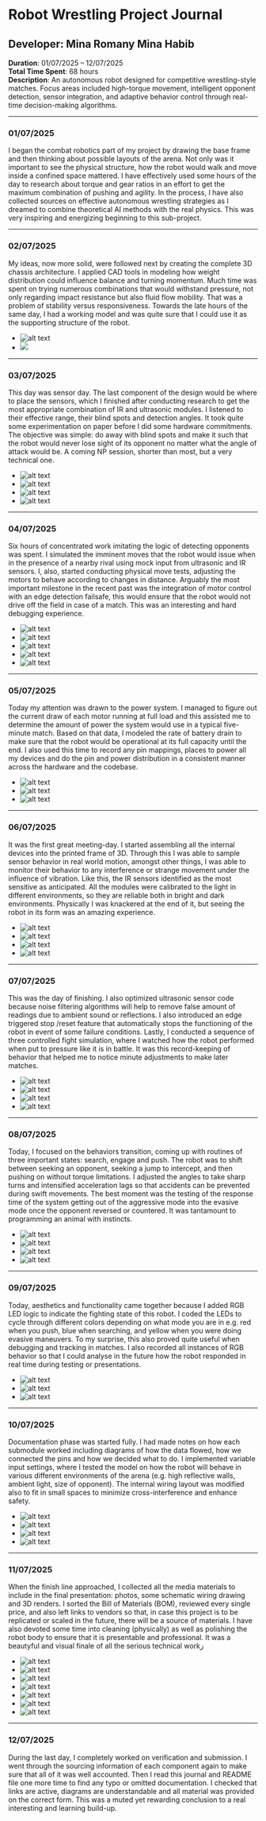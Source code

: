 # Robot Wrestling Project Journal

## Developer: Mina Romany Mina Habib  
**Duration**: 01/07/2025 – 12/07/2025  
**Total Time Spent**: 68 hours  
**Description**: An autonomous robot designed for competitive wrestling-style matches. Focus areas included high-torque movement, intelligent opponent detection, sensor integration, and adaptive behavior control through real-time decision-making algorithms.

---

### 01/07/2025  
I began the combat robotics part of my project by drawing the base frame and then thinking about possible layouts of the arena. Not only was it important to see the physical structure, how the robot would walk and move inside a confined space mattered. I have effectively used some hours of the day to research about torque and gear ratios in an effort to get the maximum combination of pushing and agility. In the process, I have also collected sources on effective autonomous wrestling strategies as I dreamed to combine theoretical AI methods with the real physics. This was very inspiring and energizing beginning to this sub-project.

---

### 02/07/2025  
My ideas, now more solid, were followed next by creating the complete 3D chassis architecture. I applied CAD tools in modeling how weight distribution could influence balance and turning momentum. Much time was spent on trying numerous combinations that would withstand pressure, not only regarding impact resistance but also fluid flow mobility. That was a problem of stability versus responsiveness. Towards the late hours of the same day, I had a working model and was quite sure that I could use it as the supporting structure of the robot.
- ![alt text](imag/image.png)
- ![](imag/image2.png)
---

### 03/07/2025  
This day was sensor day. The last component of the design would be where to place the sensors, which I finished after conducting research to get the most appropriate combination of IR and ultrasonic modules. I listened to their effective range, their blind spots and detection angles. It took quite some experimentation on paper before I did some hardware commitments. The objective was simple: do away with blind spots and make it such that the robot would never lose sight of its opponent no matter what the angle of attack would be. A coming NP session, shorter than most, but a very technical one.
- ![alt text](imag/image3.png) 
- ![alt text](imag/image4.png)
- ![alt text](imag/circuits1.webp)
- ![alt text](imag/circuits1.webp) 

---

### 04/07/2025  
Six hours of concentrated work imitating the logic of detecting opponents was spent. I simulated the imminent moves that the robot would issue when in the presence of a nearby rival using mock input from ultrasonic and IR sensors. I, also, started conducting physical move tests, adjusting the motors to behave according to changes in distance. Arguably the most important milestone in the recent past was the integration of motor control with an edge detection failsafe, this would ensure that the robot would not drive off the field in case of a match. This was an interesting and hard debugging experience.
- ![alt text](imag/image5.png) 
- ![alt text](imag/image6.png) 
- ![alt text](imag/image7.png)
- ![alt text](imag/circuits3.webp) 
- ![alt text](imag/circuits4.webp) 
---

### 05/07/2025  
Today my attention was drawn to the power system. I managed to figure out the current draw of each motor running at full load and this assisted me to determine the amount of power the system would use in a typical five-minute match. Based on that data, I modeled the rate of battery drain to make sure that the robot would be operational at its full capacity until the end. I also used this time to record any pin mappings, places to power all my devices and do the pin and power distribution in a consistent manner across the hardware and the codebase.
- ![alt text](imag/circuits5.webp) 
- ![alt text](imag/circuits6.webp) 
- ![alt text](imag/circuits7.webp) 
---

### 06/07/2025  
It was the first great meeting-day. I started assembling all the internal devices into the printed frame of 3D. Through this I was able to sample sensor behavior in real world motion, amongst other things, I was able to monitor their behavior to any interference or strange movement under the influence of vibration. Like this, the IR sensors identified as the most sensitive as anticipated. All the modules were calibrated to the light in different environments, so they are reliable both in bright and dark environments. Physically I was knackered at the end of it, but seeing the robot in its form was an amazing experience.
- ![alt text](imag/image8.png) 
- ![alt text](imag/image9.png) 
- ![alt text](imag/image1.png) 
- ![alt text](imag/image10.png) 
---

### 07/07/2025  
This was the day of finishing. I also optimized ultrasonic sensor code because noise filtering algorithms will help to remove false amount of readings due to ambient sound or reflections. I also introduced an edge triggered stop /reset feature that automatically stops the functioning of the robot in event of some failure conditions. Lastly, I conducted a sequence of three controlled fight simulation, where I watched how the robot performed when put to pressure like it is in battle. It was this record-keeping of behavior that helped me to notice minute adjustments to make later matches.
- ![alt text](imag/image11.png) 
- ![alt text](imag/image12.png) 
- ![alt text](imag/image13.png) 
- ![alt text](imag/image14.png) 
---

### 08/07/2025  
Today, I focused on the behaviors transition, coming up with routines of three important states: search, engage and push. The robot was to shift between seeking an opponent, seeking a jump to intercept, and then pushing on without torque limitations. I adjusted the angles to take sharp turns and intensified acceleration lags so that accidents can be prevented during swift movements. The best moment was the testing of the response time of the system getting out of the aggressive mode into the evasive mode once the opponent reversed or countered. It was tantamount to programming an animal with instincts.
- ![alt text](imag/circuits5.webp) 
- ![alt text](imag/circuits6.webp) 
- ![alt text](imag/circuits7.webp) 
- ![alt text](imag/circuits8.webp) 
---

### 09/07/2025  
Today, aesthetics and functionality came together because I added RGB LED logic to indicate the fighting state of this robot. I coded the LEDs to cycle through different colors depending on what mode you are in e.g. red when you push, blue when searching, and yellow when you were doing evasive maneuvers. To my surprise, this also proved quite useful when debugging and tracking in matches. I also recorded all instances of RGB behavior so that I could analyse in the future how the robot responded in real time during testing or presentations.
- ![alt text](imag/image15.png) 
- ![alt text](imag/image16.png) 
- ![alt text](imag/image17.png) 
---

### 10/07/2025  
Documentation phase was started fully. I had made notes on how each submodule worked including diagrams of how the data flowed, how we connected the pins and how we decided what to do. I implemented variable input settings, where I tested the model on how the robot will behave in various different environments of the arena (e.g. high reflective walls, ambient light, size of opponent). The internal wiring layout was modified also to fit in small spaces to minimize cross-interference and enhance safety.
- ![alt text](imag/image18.png) 
- ![alt text](imag/image19.png) 
- ![alt text](imag/image20.png) 
- ![alt text](imag/image21.png)

---

### 11/07/2025  
When the finish line approached, I collected all the media materials to include in the final presentation: photos, some schematic wiring drawing and 3D renders. I sorted the Bill of Materials (BOM), reviewed every single price, and also left links to vendors so that, in case this project is to be replicated or scaled in the future, there will be a source of materials. I have also devoted some time into cleaning (physically) as well as polishing the robot body to ensure that it is presentable and professional. It was a beautyful and visual finale of all the serious technical workز
- ![alt text](imag/circuits9.webp) 
- ![alt text](imag/circuits10.webp) 
- ![alt text](imag/circuits11.webp) 
- ![alt text](imag/circuits12.webp) 
- ![alt text](imag/circuits13.webp) 
- ![alt text](imag/circuits14.webp) 
- ![alt text](imag/circuits15.webp)
---

### 12/07/2025  
During the last day, I completely worked on verification and submission. I went through the sourcing information of each component again to make sure that all of it was well accounted. Then I read this journal and README file one more time to find any typo or omitted documentation. I checked that links are active, diagrams are understandable and all material was provided on the correct form. This was a muted yet rewarding conclusion to a real interesting and learning build-up.

